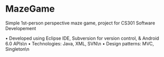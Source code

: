 # MazeGame
Simple 1st-person perspective maze game, project for CS301 Software Developement

• Developed using Eclipse IDE, Subversion for version control, & Android 6.0 APIs\n
• Technologies: Java, XML, SVN\n
• Design patterns: MVC, Singleton\n
